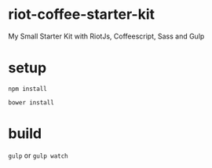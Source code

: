 # riot-coffee-starter-kit
My Small Starter Kit with RiotJs, Coffeescript, Sass and Gulp


# setup 
`npm install`

`bower install`

# build 

`gulp` or `gulp watch`

 
